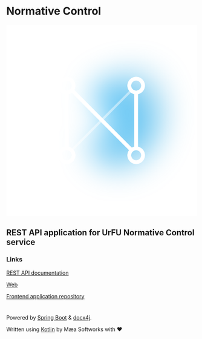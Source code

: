 # Normative Control
![Normative Control logo](src/main/resources/static/logo.svg)
## REST API application for UrFU Normative Control service

### Links
[REST API documentation](https://normative-control-api.herokuapp.com/docs)

[Web](https://normative-control.herokuapp.com/)

[Frontend application repository](https://github.com/EliteHacker228/normokontrol-frontend)

#

Powered by [Spring Boot](https://spring.io/) & [docx4j](https://www.docx4java.org/trac/docx4j).

Written using [Kotlin](https://kotlinlang.org/) by Mæa Softworks with ❤